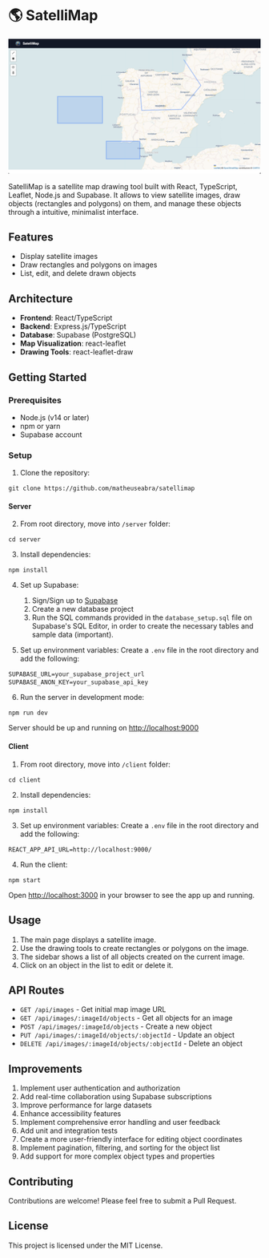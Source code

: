 # 🌎 SatelliMap

<img src="https://raw.githubusercontent.com/matheuseabra/satellimap/main/docs/satellimap-view.png" />

SatelliMap is a satellite map drawing tool built with React, TypeScript, Leaflet, Node.js and Supabase. It allows to view satellite images, draw objects (rectangles and polygons) on them, and manage these objects through a intuitive, minimalist interface.

## Features

- Display satellite images
- Draw rectangles and polygons on images
- List, edit, and delete drawn objects

## Architecture

- **Frontend**: React/TypeScript
- **Backend**: Express.js/TypeScript 
- **Database**: Supabase (PostgreSQL)
- **Map Visualization**: react-leaflet
- **Drawing Tools**: react-leaflet-draw

## Getting Started

### Prerequisites

- Node.js (v14 or later)
- npm or yarn
- Supabase account

### Setup

1. Clone the repository:
```
git clone https://github.com/matheuseabra/satellimap
```

#### Server
2. From root directory, move into `/server` folder:
```
cd server
```

3. Install dependencies:
```
npm install
```

4. Set up Supabase:
    1. Sign/Sign up to [Supabase](https://supabase.com/)
    2. Create a new database project 
    3. Run the SQL commands provided in the `database_setup.sql` file on Supabase's SQL Editor, in order to create the necessary tables and sample data (important).

5. Set up environment variables:
Create a `.env` file in the root directory and add the following:
```
SUPABASE_URL=your_supabase_project_url
SUPABASE_ANON_KEY=your_supabase_api_key
```

6. Run the server in development mode:
```
npm run dev
```

Server should be up and running on [http://localhost:9000](http://localhost:9000)

#### Client
1. From root directory, move into `/client` folder:
```
cd client
```

2. Install dependencies:
```
npm install
```

3. Set up environment variables:
Create a `.env` file in the root directory and add the following:
```
REACT_APP_API_URL=http://localhost:9000/
```
4. Run the client:
```
npm start
```

Open [http://localhost:3000](http://localhost:3000) in your browser to see the app up and running.

## Usage

1. The main page displays a satellite image.
2. Use the drawing tools to create rectangles or polygons on the image.
3. The sidebar shows a list of all objects created on the current image.
4. Click on an object in the list to edit or delete it.

## API Routes

- `GET /api/images` - Get initial map image URL
- `GET /api/images/:imageId/objects` - Get all objects for an image
- `POST /api/images/:imageId/objects` - Create a new object
- `PUT /api/images/:imageId/objects/:objectId` - Update an object
- `DELETE /api/images/:imageId/objects/:objectId` - Delete an object

## Improvements

1. Implement user authentication and authorization
2. Add real-time collaboration using Supabase subscriptions
3. Improve performance for large datasets
4. Enhance accessibility features
5. Implement comprehensive error handling and user feedback
6. Add unit and integration tests
7. Create a more user-friendly interface for editing object coordinates
8. Implement pagination, filtering, and sorting for the object list
9. Add support for more complex object types and properties

## Contributing

Contributions are welcome! Please feel free to submit a Pull Request.

## License

This project is licensed under the MIT License.